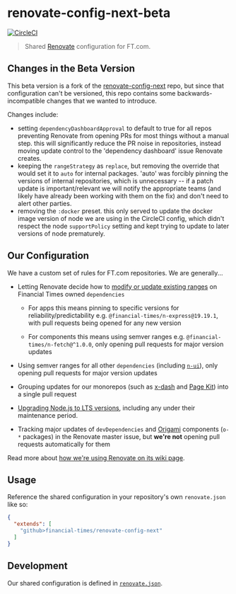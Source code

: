 # renovate-config-next-beta

[![CircleCI](https://circleci.com/gh/Financial-Times/renovate-config-next-beta.svg?style=svg)](https://circleci.com/gh/Financial-Times/renovate-config-next-beta)

> Shared [Renovate](https://renovatebot.com/) configuration for FT.com.

## Changes in the Beta Version
This beta version is a fork of the [renovate-config-next](https://github.com/Financial-Times/renovate-config-next) repo, but since that configuration can't be versioned, this repo contains some backwards-incompatible changes that we wanted to introduce.

Changes include:
- setting `dependencyDashboardApproval` to default to true for all repos preventing Renovate from opening PRs for most things without a manual step. this will significantly reduce the PR noise in repositories, instead moving update control to the 'dependency dashboard' issue Renovate creates.
- keeping the `rangeStrategy` as `replace`, but removing the override that would set it to `auto` for internal packages. 'auto' was forcibly pinning the versions of internal repositories, which is unnecessary -- if a patch update is important/relevant we will notify the appropriate teams (and likely have already been working with them on the fix) and don't need to alert other parties.
- removing the `:docker` preset. this only served to update the docker image version of node we are using in the CircleCI config, which didn't respect the node `supportPolicy` setting and kept trying to update to later versions of node prematurely.
## Our Configuration

We have a custom set of rules for FT.com repositories. We are generally...

* Letting Renovate decide how to [modify or update existing ranges](https://renovatebot.com/docs/configuration-options/#rangestrategy) on Financial Times owned `dependencies`

  * For apps this means pinning to specific versions for reliability/predictability e.g. `@financial-times/n-express@19.19.1`, with pull requests being opened for any new version

  * For components this means using semver ranges e.g. `@financial-times/n-fetch@^1.0.0`, only opening pull requests for major version updates

* Using semver ranges for all other `dependencies` (including [`n-ui`](https://github.com/Financial-Times/n-ui)), only opening pull requests for major version updates

* Grouping updates for our monorepos (such as [x-dash](https://github.com/Financial-Times/x-dash) and [Page Kit](https://github.com/Financial-Times/dotcom-page-kit)) into a single pull request

* [Upgrading Node.js to LTS versions](https://renovatebot.com/docs/node/#configuring-support-policy), including any under their maintenance period.

* Tracking major updates of `devDependencies` and [Origami](https://registry.origami.ft.com/components) components (`o-*` packages) in the Renovate master issue, but **we're not** opening pull requests automatically for them

Read more about [how we're using Renovate on its wiki page](https://github.com/Financial-Times/next/wiki/Renovate).

## Usage

Reference the shared configuration in your repository's own `renovate.json` like so:

```json
{
  "extends": [
    "github>financial-times/renovate-config-next"
  ]
}
```

## Development

Our shared configuration is defined in [`renovate.json`](renovate.json).
